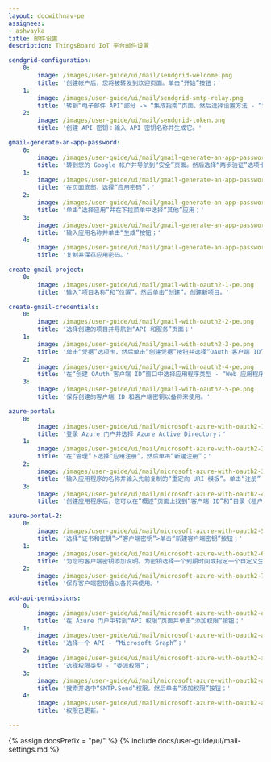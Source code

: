 ```yaml
---
layout: docwithnav-pe
assignees:
- ashvayka
title: 邮件设置
description: ThingsBoard IoT 平台邮件设置

sendgrid-configuration:
    0:
        image: /images/user-guide/ui/mail/sendgrid-welcome.png
        title: '创建帐户后，您将被转发到欢迎页面。单击“开始”按钮；'
    1:
        image: /images/user-guide/ui/mail/sendgrid-smtp-relay.png
        title: '转到“电子邮件 API”部分 -> “集成指南”页面，然后选择设置方法 - “SMTP 中继”；'
    2:
        image: /images/user-guide/ui/mail/sendgrid-token.png
        title: '创建 API 密钥：输入 API 密钥名称并生成它。'

gmail-generate-an-app-password:
    0:
        image: /images/user-guide/ui/mail/gmail-generate-an-app-password-1.png
        title: '转到您的 Google 帐户并导航到“安全”页面。然后选择“两步验证”选项卡；'
    1:
        image: /images/user-guide/ui/mail/gmail-generate-an-app-password-2.png
        title: '在页面底部，选择“应用密码”；'
    2:
        image: /images/user-guide/ui/mail/gmail-generate-an-app-password-3.png
        title: '单击“选择应用”并在下拉菜单中选择“其他”应用；'
    3:
        image: /images/user-guide/ui/mail/gmail-generate-an-app-password-4.png
        title: '输入应用名称并单击“生成”按钮；'
    4:
        image: /images/user-guide/ui/mail/gmail-generate-an-app-password-5.png
        title: '复制并保存应用密码。'

create-gmail-project:
    0:
        image: /images/user-guide/ui/mail/gmail-with-oauth2-1-pe.png
        title: '输入“项目名称”和“位置”。然后单击“创建”。创建新项目。'

create-gmail-credentials:
    0:
        image: /images/user-guide/ui/mail/gmail-with-oauth2-2-pe.png
        title: '选择创建的项目并导航到“API 和服务”页面；'
    1:
        image: /images/user-guide/ui/mail/gmail-with-oauth2-3-pe.png
        title: '单击“凭据”选项卡，然后单击“创建凭据”按钮并选择“OAuth 客户端 ID”；'
    2:
        image: /images/user-guide/ui/mail/gmail-with-oauth2-4-pe.png
        title: '在“创建 OAuth 客户端 ID”窗口中选择应用程序类型 - “Web 应用程序”并输入 OAuth2 客户端的名称。然后，在“授权的重定向 URI”部分，单击“+ 添加 URI”按钮并粘贴先前复制的“重定向 URI 模板”。单击“创建”；'
    3:
        image: /images/user-guide/ui/mail/gmail-with-oauth2-5-pe.png
        title: '保存创建的客户端 ID 和客户端密钥以备将来使用。'

azure-portal:
    0:
        image: /images/user-guide/ui/mail/microsoft-azure-with-oauth2-1-pe.png
        title: '登录 Azure 门户并选择 Azure Active Directory；'
    1:
        image: /images/user-guide/ui/mail/microsoft-azure-with-oauth2-2-pe.png
        title: '在“管理”下选择“应用注册”，然后单击“新建注册”；'
    2:
        image: /images/user-guide/ui/mail/microsoft-azure-with-oauth2-3-pe.png
        title: '输入应用程序的名称并输入先前复制的“重定向 URI 模板”。单击“注册”；'
    3:
        image: /images/user-guide/ui/mail/microsoft-azure-with-oauth2-4-pe.png
        title: '创建应用程序后，您可以在“概述”页面上找到“客户端 ID”和“目录（租户）ID”。将它们保存以备将来使用。'

azure-portal-2:
    0:
        image: /images/user-guide/ui/mail/microsoft-azure-with-oauth2-5-pe.png
        title: '选择“证书和密钥”>“客户端密钥”>单击“新建客户端密钥”按钮；'
    1:
        image: /images/user-guide/ui/mail/microsoft-azure-with-oauth2-6-pe.png
        title: '为您的客户端密钥添加说明。为密钥选择一个到期时间或指定一个自定义生命周期。单击“添加”；'
    2:
        image: /images/user-guide/ui/mail/microsoft-azure-with-oauth2-7-pe.png
        title: '保存客户端密钥值以备将来使用。'

add-api-permissions:
    0:
        image: /images/user-guide/ui/mail/microsoft-azure-with-oauth2-api-permissions-1-pe.png
        title: '在 Azure 门户中转到“API 权限”页面并单击“添加权限”按钮；'
    1:
        image: /images/user-guide/ui/mail/microsoft-azure-with-oauth2-api-permissions-2-pe.png
        title: '选择一个 API - “Microsoft Graph”；'
    2:
        image: /images/user-guide/ui/mail/microsoft-azure-with-oauth2-api-permissions-3-pe.png
        title: '选择权限类型 - “委派权限”；'
    3:
        image: /images/user-guide/ui/mail/microsoft-azure-with-oauth2-api-permissions-4-pe.png
        title: '搜索并选中“SMTP.Send”权限。然后单击“添加权限”按钮；'
    4:
        image: /images/user-guide/ui/mail/microsoft-azure-with-oauth2-api-permissions-5-pe.png
        title: '权限已更新。'

---
```


{% assign docsPrefix = "pe/" %}
{% include docs/user-guide/ui/mail-settings.md %}
